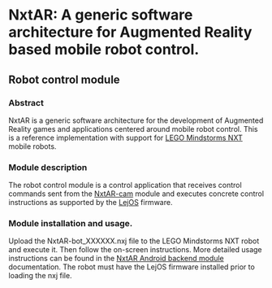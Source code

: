 NxtAR: A generic software architecture for Augmented Reality based mobile robot control.
========================================================================================

Robot control module
--------------------

### Abstract ###

NxtAR is a generic software architecture for the development of Augmented Reality games
and applications centered around mobile robot control. This is a reference implementation
with support for [LEGO Mindstorms NXT][1] mobile robots.

### Module description ###

The robot control module is a control application that receives control commands sent from the 
[NxtAR-cam][2] module and executes concrete control instructions as supported by the [LejOS][3] firmware.

### Module installation and usage. ###

Upload the NxtAR-bot_XXXXXX.nxj file to the LEGO Mindstorms NXT robot and execute it. Then follow the
on-screen instructions. More detailed usage instructions can be found in the [NxtAR Android backend module][4]
documentation. The robot must have the LejOS firmware installed prior to loading the nxj file.

 [1]: http://www.lego.com/en-us/mindstorms/?domainredir=mindstorms.lego.com
 [2]: https://github.com/sagge-miky/NxtAR-cam
 [3]: http://www.lejos.org/nxj.php
 [4]: https://github.com/sagge-miky/NxtAR-android
